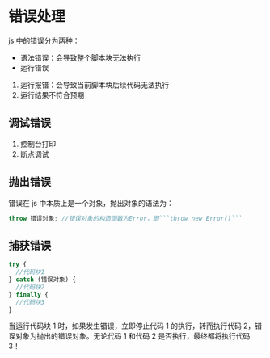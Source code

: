 # 错误处理

js 中的错误分为两种：

- 语法错误：会导致整个脚本块无法执行
- 运行错误

1. 运行报错：会导致当前脚本块后续代码无法执行
2. 运行结果不符合预期

## 调试错误

1. 控制台打印
2. 断点调试

## 抛出错误

错误在 js 中本质上是一个对象，抛出对象的语法为：

````js
throw 错误对象; //错误对象的构造函数为Error，即```throw new Error()```
````

## 捕获错误

```js
try {
  //代码块1
} catch (错误对象) {
  //代码块2
} finally {
  //代码块3
}
```

当运行代码块 1 时，如果发生错误，立即停止代码 1 的执行，转而执行代码 2，错误对象为抛出的错误对象。无论代码 1 和代码 2 是否执行，最终都将执行代码 3！
